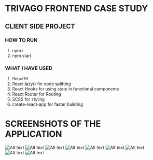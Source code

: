 # TRIVAGO FRONTEND CASE STUDY
## CLIENT SIDE PROJECT

### HOW TO RUN
1. npm i 
2. npm start

### WHAT I HAVE USED
1. React16
2. React.lazy() for code splitting
3. React Hooks for using state in functional components
4. React Router for Routing 
5. SCSS for styling
6. create-react-app for faster building

# SCREENSHOTS OF THE APPLICATION

![Alt text](walkthrough/mobile_view_confirmation_screen_dutch_language.PNG?raw=true "Title")
![Alt text](walkthrough/mobile_view_confirmation_screen.PNG?raw=true "Title")
![Alt text](walkthrough/mobile_view_hotel_details_screen.PNG?raw=true "Title")
![Alt text](walkthrough/mobile_view_landing_screen_expanded.PNG?raw=true "Title")
![Alt text](walkthrough/mobile_view_landing_screen_filter_open.PNG?raw=true "Title")
![Alt text](walkthrough/mobile_view_landing_screen.PNG?raw=true "Title")
![Alt text](walkthrough/mobile_view_sidebar_open.PNG?raw=true "Title")
![Alt text](walkthrough/mobile_view_delete_hotel_screen.PNG?raw=true "Title")
![Alt text](walkthrough/mobile_view_create_hotel_screen.PNG?raw=true "Title")

